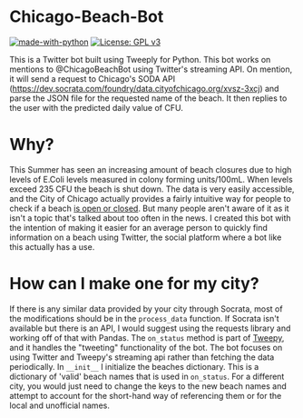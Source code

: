 # Chicago-Beach-Bot
[![made-with-python](https://img.shields.io/badge/Made%20with-Python-1f425f.svg)](https://www.python.org/)
[![License: GPL v3](https://img.shields.io/badge/License-GPLv3-blue.svg)](https://www.gnu.org/licenses/gpl-3.0)

This is a Twitter bot built using Tweeply for Python. This bot works on mentions to @ChicagoBeachBot using Twitter's
streaming API. On mention, it will send a request to Chicago's SODA API (https://dev.socrata.com/foundry/data.cityofchicago.org/xvsz-3xcj)
and parse the JSON file for the requested name of the beach. It then replies to the user with the predicted daily value of CFU.
# Why?
This Summer has seen an increasing amount of beach closures due to high levels of E.Coli levels measured in colony forming units/100mL. When levels exceed 235 CFU the beach is shut down. 
The data is very easily accessible, and the City of Chicago actually provides a fairly intuitive way for people to check if a beach [is open or closed](https://www.chicagoparkdistrict.com/parks-facilities/beaches). But many people aren't aware of it as it isn't a topic that's talked about too often in the news. I created this bot with the intention of making it
easier for an average person to quickly find information on a beach using Twitter, the social platform where a bot like this actually has a use.
# How can I make one for my city?
If there is any similar data provided by your city through Socrata, most of the modifications should be in the `process_data` function. 
If Socrata isn't available but there is an API, I would suggest using the requests library and working off of that with Pandas.
The `on_status` method is part of [Tweepy](http://docs.tweepy.org/en/latest/streaming_how_to.html), and it handles the "tweeting" functionality of the bot.
The bot focuses on using Twitter and Tweepy's streaming api rather than fetching the data periodically. In `__init__` I initialize the beaches dictionary. This is a 
dictionary of 'valid' beach names that is used in `on_status`. For a different city, you would just need to change the keys to the new beach names and attempt to account for 
the short-hand way of referencing them or for the local and unofficial names. 
